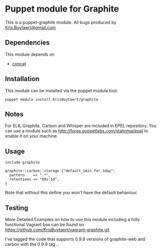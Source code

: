 Puppet module for Graphite
==========================

This is a puppet-graphite module.
All bugs produced by Kris.Buytaert@gmail.com

Dependencies
------------
This module depends on

- [concat](http://forge.puppetlabs.com/puppetlabs/concat)

Installation
------------

This module can be installed via the puppet module tool:

    puppet module install KrisBuytaert/graphite

Notes
-----

For EL6, Graphite, Carbon and Whisper are included in EPEL repository.
You can use a module such as http://forge.puppetlabs.com/stahnma/epel to
enable it on your machine.

Usage
-----

    include graphite

    graphite::carbon::storage {"default_1min_for_1day":
      pattern    => ".*",
      retentions => "60s:1d",
    }

Note that without this define you won't have the default behaviour.

Testing
-------

More Detailed Examples on how to use this module including a fully functional Vagrant box can be found on https://github.com/KrisBuytaert/vagrant-graphite.git


I've tagged the code that supports 0.9.9 versions of graphite-web and carbon with
the 0.9.9 tag ..
